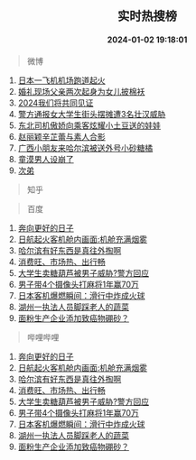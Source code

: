 <div align="center"><h2>实时热搜榜</h2><h4>2024-01-02 19:18:01</h4></div>

> 微博  

1. [日本一飞机机场跑道起火](https://s.weibo.com/weibo?q=%23%E6%97%A5%E6%9C%AC%E4%B8%80%E9%A3%9E%E6%9C%BA%E6%9C%BA%E5%9C%BA%E8%B7%91%E9%81%93%E8%B5%B7%E7%81%AB%23&t=31&band_rank=1&Refer=top)<br />
2. [婚礼现场父亲两次起身为女儿披棉袄](https://s.weibo.com/weibo?q=%23%E5%A9%9A%E7%A4%BC%E7%8E%B0%E5%9C%BA%E7%88%B6%E4%BA%B2%E4%B8%A4%E6%AC%A1%E8%B5%B7%E8%BA%AB%E4%B8%BA%E5%A5%B3%E5%84%BF%E6%8A%AB%E6%A3%89%E8%A2%84%23&t=31&band_rank=2&Refer=top)<br />
3. [2024我们将共同见证](https://s.weibo.com/weibo?q=%232024%E6%88%91%E4%BB%AC%E5%B0%86%E5%85%B1%E5%90%8C%E8%A7%81%E8%AF%81%23&t=31&band_rank=3&Refer=top)<br />
4. [警方通报女大学生街头摆摊遭3名壮汉威胁](https://s.weibo.com/weibo?q=%23%E8%AD%A6%E6%96%B9%E9%80%9A%E6%8A%A5%E5%A5%B3%E5%A4%A7%E5%AD%A6%E7%94%9F%E8%A1%97%E5%A4%B4%E6%91%86%E6%91%8A%E9%81%AD3%E5%90%8D%E5%A3%AE%E6%B1%89%E5%A8%81%E8%83%81%23&t=31&band_rank=4&Refer=top)<br />
5. [东北司机傲娇向乘客炫耀小土豆送的娃娃](https://s.weibo.com/weibo?q=%23%E4%B8%9C%E5%8C%97%E5%8F%B8%E6%9C%BA%E5%82%B2%E5%A8%87%E5%90%91%E4%B9%98%E5%AE%A2%E7%82%AB%E8%80%80%E5%B0%8F%E5%9C%9F%E8%B1%86%E9%80%81%E7%9A%84%E5%A8%83%E5%A8%83%23&t=31&band_rank=5&Refer=top)<br />
6. [赵丽颖辛芷蕾与素人合影](https://s.weibo.com/weibo?q=%23%E8%B5%B5%E4%B8%BD%E9%A2%96%E8%BE%9B%E8%8A%B7%E8%95%BE%E4%B8%8E%E7%B4%A0%E4%BA%BA%E5%90%88%E5%BD%B1%23&t=31&band_rank=6&Refer=top)<br />
7. [广西小朋友来哈尔滨被送外号小砂糖橘](https://s.weibo.com/weibo?q=%23%E5%B9%BF%E8%A5%BF%E5%B0%8F%E6%9C%8B%E5%8F%8B%E6%9D%A5%E5%93%88%E5%B0%94%E6%BB%A8%E8%A2%AB%E9%80%81%E5%A4%96%E5%8F%B7%E5%B0%8F%E7%A0%82%E7%B3%96%E6%A9%98%23&t=31&band_rank=7&Refer=top)<br />
8. [童漠男人设崩了](https://s.weibo.com/weibo?q=%E7%AB%A5%E6%BC%A0%E7%94%B7%E4%BA%BA%E8%AE%BE%E5%B4%A9%E4%BA%86&t=31&band_rank=8&Refer=top)<br />
9. [次弟](https://s.weibo.com/weibo?q=%E6%AC%A1%E5%BC%9F&t=31&band_rank=9&Refer=top)<br />

> 知乎  


> 百度  

1. [奔向更好的日子](https://www.baidu.com/s?wd=%E5%A5%94%E5%90%91%E6%9B%B4%E5%A5%BD%E7%9A%84%E6%97%A5%E5%AD%90&sa=fyb_news&rsv_dl=fyb_news)<br />
2. [日航起火客机舱内画面:机舱充满烟雾](https://www.baidu.com/s?wd=%E6%97%A5%E8%88%AA%E8%B5%B7%E7%81%AB%E5%AE%A2%E6%9C%BA%E8%88%B1%E5%86%85%E7%94%BB%E9%9D%A2%3A%E6%9C%BA%E8%88%B1%E5%85%85%E6%BB%A1%E7%83%9F%E9%9B%BE&sa=fyb_news&rsv_dl=fyb_news)<br />
3. [哈尔滨有好东西是真往外掏啊](https://www.baidu.com/s?wd=%E5%93%88%E5%B0%94%E6%BB%A8%E6%9C%89%E5%A5%BD%E4%B8%9C%E8%A5%BF%E6%98%AF%E7%9C%9F%E5%BE%80%E5%A4%96%E6%8E%8F%E5%95%8A&sa=fyb_news&rsv_dl=fyb_news)<br />
4. [消费旺、市场热、出行畅](https://www.baidu.com/s?wd=%E6%B6%88%E8%B4%B9%E6%97%BA%E3%80%81%E5%B8%82%E5%9C%BA%E7%83%AD%E3%80%81%E5%87%BA%E8%A1%8C%E7%95%85&sa=fyb_news&rsv_dl=fyb_news)<br />
5. [大学生卖糖葫芦被男子威胁?警方回应](https://www.baidu.com/s?wd=%E5%A4%A7%E5%AD%A6%E7%94%9F%E5%8D%96%E7%B3%96%E8%91%AB%E8%8A%A6%E8%A2%AB%E7%94%B7%E5%AD%90%E5%A8%81%E8%83%81%3F%E8%AD%A6%E6%96%B9%E5%9B%9E%E5%BA%94&sa=fyb_news&rsv_dl=fyb_news)<br />
6. [男子带4个摄像头打麻将1年赢70万](https://www.baidu.com/s?wd=%E7%94%B7%E5%AD%90%E5%B8%A64%E4%B8%AA%E6%91%84%E5%83%8F%E5%A4%B4%E6%89%93%E9%BA%BB%E5%B0%861%E5%B9%B4%E8%B5%A270%E4%B8%87&sa=fyb_news&rsv_dl=fyb_news)<br />
7. [日本客机爆燃瞬间：滑行中炸成火球](https://www.baidu.com/s?wd=%E6%97%A5%E6%9C%AC%E5%AE%A2%E6%9C%BA%E7%88%86%E7%87%83%E7%9E%AC%E9%97%B4%EF%BC%9A%E6%BB%91%E8%A1%8C%E4%B8%AD%E7%82%B8%E6%88%90%E7%81%AB%E7%90%83&sa=fyb_news&rsv_dl=fyb_news)<br />
8. [湖州一执法人员脚踩老人的蔬菜](https://www.baidu.com/s?wd=%E6%B9%96%E5%B7%9E%E4%B8%80%E6%89%A7%E6%B3%95%E4%BA%BA%E5%91%98%E8%84%9A%E8%B8%A9%E8%80%81%E4%BA%BA%E7%9A%84%E8%94%AC%E8%8F%9C&sa=fyb_news&rsv_dl=fyb_news)<br />
9. [面粉生产企业添加致癌物硼砂？](https://www.baidu.com/s?wd=%E9%9D%A2%E7%B2%89%E7%94%9F%E4%BA%A7%E4%BC%81%E4%B8%9A%E6%B7%BB%E5%8A%A0%E8%87%B4%E7%99%8C%E7%89%A9%E7%A1%BC%E7%A0%82%EF%BC%9F&sa=fyb_news&rsv_dl=fyb_news)<br />

> 哔哩哔哩  

1. [奔向更好的日子](https://www.baidu.com/s?wd=%E5%A5%94%E5%90%91%E6%9B%B4%E5%A5%BD%E7%9A%84%E6%97%A5%E5%AD%90&sa=fyb_news&rsv_dl=fyb_news)<br />
2. [日航起火客机舱内画面:机舱充满烟雾](https://www.baidu.com/s?wd=%E6%97%A5%E8%88%AA%E8%B5%B7%E7%81%AB%E5%AE%A2%E6%9C%BA%E8%88%B1%E5%86%85%E7%94%BB%E9%9D%A2%3A%E6%9C%BA%E8%88%B1%E5%85%85%E6%BB%A1%E7%83%9F%E9%9B%BE&sa=fyb_news&rsv_dl=fyb_news)<br />
3. [哈尔滨有好东西是真往外掏啊](https://www.baidu.com/s?wd=%E5%93%88%E5%B0%94%E6%BB%A8%E6%9C%89%E5%A5%BD%E4%B8%9C%E8%A5%BF%E6%98%AF%E7%9C%9F%E5%BE%80%E5%A4%96%E6%8E%8F%E5%95%8A&sa=fyb_news&rsv_dl=fyb_news)<br />
4. [消费旺、市场热、出行畅](https://www.baidu.com/s?wd=%E6%B6%88%E8%B4%B9%E6%97%BA%E3%80%81%E5%B8%82%E5%9C%BA%E7%83%AD%E3%80%81%E5%87%BA%E8%A1%8C%E7%95%85&sa=fyb_news&rsv_dl=fyb_news)<br />
5. [大学生卖糖葫芦被男子威胁?警方回应](https://www.baidu.com/s?wd=%E5%A4%A7%E5%AD%A6%E7%94%9F%E5%8D%96%E7%B3%96%E8%91%AB%E8%8A%A6%E8%A2%AB%E7%94%B7%E5%AD%90%E5%A8%81%E8%83%81%3F%E8%AD%A6%E6%96%B9%E5%9B%9E%E5%BA%94&sa=fyb_news&rsv_dl=fyb_news)<br />
6. [男子带4个摄像头打麻将1年赢70万](https://www.baidu.com/s?wd=%E7%94%B7%E5%AD%90%E5%B8%A64%E4%B8%AA%E6%91%84%E5%83%8F%E5%A4%B4%E6%89%93%E9%BA%BB%E5%B0%861%E5%B9%B4%E8%B5%A270%E4%B8%87&sa=fyb_news&rsv_dl=fyb_news)<br />
7. [日本客机爆燃瞬间：滑行中炸成火球](https://www.baidu.com/s?wd=%E6%97%A5%E6%9C%AC%E5%AE%A2%E6%9C%BA%E7%88%86%E7%87%83%E7%9E%AC%E9%97%B4%EF%BC%9A%E6%BB%91%E8%A1%8C%E4%B8%AD%E7%82%B8%E6%88%90%E7%81%AB%E7%90%83&sa=fyb_news&rsv_dl=fyb_news)<br />
8. [湖州一执法人员脚踩老人的蔬菜](https://www.baidu.com/s?wd=%E6%B9%96%E5%B7%9E%E4%B8%80%E6%89%A7%E6%B3%95%E4%BA%BA%E5%91%98%E8%84%9A%E8%B8%A9%E8%80%81%E4%BA%BA%E7%9A%84%E8%94%AC%E8%8F%9C&sa=fyb_news&rsv_dl=fyb_news)<br />
9. [面粉生产企业添加致癌物硼砂？](https://www.baidu.com/s?wd=%E9%9D%A2%E7%B2%89%E7%94%9F%E4%BA%A7%E4%BC%81%E4%B8%9A%E6%B7%BB%E5%8A%A0%E8%87%B4%E7%99%8C%E7%89%A9%E7%A1%BC%E7%A0%82%EF%BC%9F&sa=fyb_news&rsv_dl=fyb_news)<br />
